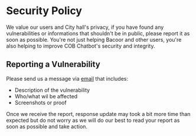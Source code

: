 # Security Policy

We value our users and City hall's privacy, if you have found any vulnerabilities or informations that shouldn't be in public, please report it as soon as possible. You're not just helping Bacoor and other users, you're also helping to improve COB Chatbot's security and integrity.

## Reporting a Vulnerability

Please send us a message via [email](mailto:Bacoor%20Chatbot<bacoorchatbot@gmail.com>?subject=Vulnerabiliity%20Report) that includes:

- Description of the vulnerability
- Who/what wil be affected
- Screenshots or proof

Once we receive the report, response update may took a bit more time than expected but do not worry as we will do our best to read your report as soon as possible and take action. 
